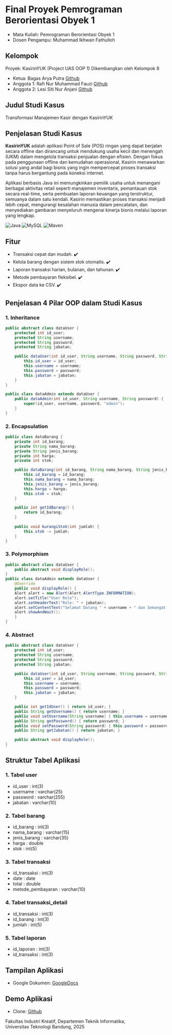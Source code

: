 # Final Proyek Pemrograman Berorientasi Obyek 1 
- Mata Kuliah: Pemrograman Berorientasi Obyek 1
- Dosen Pengampu: Muhammad Ikhwan Fathulloh
  
## Kelompok
Proyek: KasirinYUK (Project UAS OOP 1)
Dikembangkan oleh Kelompok 8  
- Ketua: Bagas Arya Putra  [Github](https://github.com/pnyabags)
- Anggota 1: Rafi Nur Muhammad Fauzi [Github](https://github.com/RafiNur06) 
- Anggota 2: Lesi Siti Nur Anjani  [Github](https://github.com/LesiSitiNurAnjani)
  
## Judul Studi Kasus
Transformasi Manajemen Kasir dengan KasirinYUK

## Penjelasan Studi Kasus
**KasirinYUK** adalah aplikasi Point of Sale (POS) ringan yang dapat berjalan secara offline dan dirancang untuk mendukung usaha kecil dan menengah (UKM) dalam mengelola transaksi penjualan dengan efisien. 
Dengan fokus pada penggunaan offline dan kemudahan operasional, Kasirin menawarkan solusi yang andal bagi bisnis yang ingin mempercepat proses transaksi tanpa harus bergantung pada koneksi internet.

Aplikasi berbasis Java ini memungkinkan pemilik usaha untuk menangani berbagai aktivitas retail seperti manajemen inventaris, pemantauan stok secara real-time, serta pembuatan laporan keuangan yang terstruktur, semuanya dalam satu kendali. 
Kasirin memastikan proses transaksi menjadi lebih cepat, mengurangi kesalahan manusia dalam pencatatan, dan menyediakan gambaran menyeluruh mengenai kinerja bisnis melalui laporan yang lengkap.

![Java](https://img.shields.io/badge/Java-ED8B00?style=for-the-badge&logo=java&logoColor=white)
![MySQL](https://img.shields.io/badge/MySQL-4479A1?style=for-the-badge&logo=mysql&logoColor=white)
![Maven](https://img.shields.io/badge/Maven-C71A36?style=for-the-badge&logo=apache-maven&logoColor=white)

## Fitur
- Transaksi cepat dan mudah. ✔️
- Kelola barang dengan sistem stok otomatis. ✔️
- Laporan transaksi harian, bulanan, dan tahunan. ✔️
- Metode pembayaran fleksibel. ✔️
- Ekspor data ke CSV. ✔️

## Penjelasan 4 Pilar OOP dalam Studi Kasus
### 1. Inheritance
```java
public abstract class dataUser {
    protected int id_user;
    protected String username;
    protected String password;
    protected String jabatan;

    public dataUser(int id_user, String username, String password, String jabatan) {
        this.id_user = id_user;
        this.username = username;
        this.password = password;
        this.jabatan = jabatan;
    }
}

public class dataAdmin extends dataUser {
    public dataAdmin(int id_user, String username, String password) {
        super(id_user, username, password, "admin");
    }
}
```

### 2. Encapsulation
```java
public class dataBarang {
    private int id_barang;
    private String nama_barang;
    private String jenis_barang;
    private int harga;
    private int stok;

    public dataBarang(int id_barang, String nama_barang, String jenis_barang, int harga, int stok) {
        this.id_barang = id_barang;
        this.nama_barang = nama_barang;
        this.jenis_barang = jenis_barang;
        this.harga = harga;
        this.stok = stok;
    }

    public int getIdBarang() {
        return id_barang;
    }
    
    public void kurangiStok(int jumlah) {
        this.stok -= jumlah;
    }
}
```

### 3. Polymorphism
```java
public abstract class dataUser {
    public abstract void displayRole();
}
public class dataAdmin extends dataUser {
    @Override
    public void displayRole() {
    Alert alert = new Alert(Alert.AlertType.INFORMATION);
    alert.setTitle("User Role");
    alert.setHeaderText("Role: " + jabatan);
    alert.setContentText("Selamat Datang " + username + " dan Semangat Bekerja!");
    alert.showAndWait();
    }
}
```

### 4. Abstract
```java
public abstract class dataUser {
    protected int id_user;
    protected String username;
    protected String password;
    protected String jabatan;

    public dataUser(int id_user, String username, String password, String jabatan) {
        this.id_user = id_user;
        this.username = username;
        this.password = password;
        this.jabatan = jabatan;
    }

    public int getIdUser() { return id_user; }
    public String getUsername() { return username; }
    public void setUsername(String username) { this.username = username; }
    public String getPassword() { return password; }
    public void setPassword(String password) { this.password = password; }
    public String getJabatan() { return jabatan; }

    public abstract void displayRole();
}

```
## Struktur Tabel Aplikasi
### 1. Tabel user
- id_user : int(3)
- username : varchar(25)
- password : varchar(255)
- jabatan : varchar(10)

### 2. Tabel barang
- id_barang : int(3)
- nama_barang : varchar(15)
- jenis_barang : varchar(35)
- harga : double
- stok : int(5)

### 3. Tabel transaksi
- id_transaksi : int(3)
- date : date
- total : double
- metode_pembayaran : varchar(10)

### 4. Tabel transaksi_detail
- id_transaksi : int(3)
- id_barang : int(3)
- jumlah : int(5)

### 5. Tabel laporan
- id_laporan : int(3)
- id_transaksi : int(3)

## Tampilan Aplikasi
- Google Dokumen: [GoogleDocs](https://docs.google.com/document/d/1RNku4pEiWBdnHIjhDPk1zvWFHPjkNn1HjUj-5MrBBn4/edit?usp=sharing)
## Demo Aplikasi
- Clone: [Github](https://github.com/pnyabags/UAS_PBO1_223PB_Kelompok8.git)

Fakultas Industri Kreatif, Departemen Teknik Informatika,  
Universitas Teknologi Bandung, 2025
